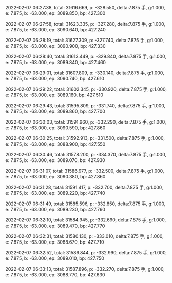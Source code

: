 2022-02-07 06:27:38, total: 31616.669, p: -328.550, delta:7.875 手, g:1.000, e: 7.875, b: -63.000, ep: 3089.850, bp: 427.300

2022-02-07 06:27:58, total: 31623.335, p: -327.280, delta:7.875 手, g:1.000, e: 7.875, b: -63.000, ep: 3090.640, bp: 427.240

2022-02-07 06:28:19, total: 31627.309, p: -327.740, delta:7.875 手, g:1.000, e: 7.875, b: -63.000, ep: 3090.900, bp: 427.330

2022-02-07 06:28:40, total: 31613.449, p: -329.840, delta:7.875 手, g:1.000, e: 7.875, b: -63.000, ep: 3089.840, bp: 427.460

2022-02-07 06:29:01, total: 31607.809, p: -330.140, delta:7.875 手, g:1.000, e: 7.875, b: -63.000, ep: 3090.740, bp: 427.610

2022-02-07 06:29:22, total: 31602.345, p: -330.920, delta:7.875 手, g:1.000, e: 7.875, b: -63.000, ep: 3089.160, bp: 427.510

2022-02-07 06:29:43, total: 31595.809, p: -331.740, delta:7.875 手, g:1.000, e: 7.875, b: -63.000, ep: 3089.860, bp: 427.700

2022-02-07 06:30:03, total: 31591.960, p: -332.290, delta:7.875 手, g:1.000, e: 7.875, b: -63.000, ep: 3090.590, bp: 427.860

2022-02-07 06:30:25, total: 31592.913, p: -331.500, delta:7.875 手, g:1.000, e: 7.875, b: -63.000, ep: 3088.900, bp: 427.550

2022-02-07 06:30:46, total: 31578.200, p: -334.370, delta:7.875 手, g:1.000, e: 7.875, b: -63.000, ep: 3089.070, bp: 427.930

2022-02-07 06:31:07, total: 31586.977, p: -332.500, delta:7.875 手, g:1.000, e: 7.875, b: -63.000, ep: 3090.380, bp: 427.860

2022-02-07 06:31:28, total: 31591.417, p: -332.700, delta:7.875 手, g:1.000, e: 7.875, b: -63.000, ep: 3089.220, bp: 427.740

2022-02-07 06:31:49, total: 31585.596, p: -332.850, delta:7.875 手, g:1.000, e: 7.875, b: -63.000, ep: 3089.230, bp: 427.760

2022-02-07 06:32:10, total: 31584.945, p: -332.690, delta:7.875 手, g:1.000, e: 7.875, b: -63.000, ep: 3089.470, bp: 427.770

2022-02-07 06:32:31, total: 31580.130, p: -333.010, delta:7.875 手, g:1.000, e: 7.875, b: -63.000, ep: 3088.670, bp: 427.710

2022-02-07 06:32:52, total: 31586.844, p: -332.990, delta:7.875 手, g:1.000, e: 7.875, b: -63.000, ep: 3089.010, bp: 427.750

2022-02-07 06:33:13, total: 31587.896, p: -332.270, delta:7.875 手, g:1.000, e: 7.875, b: -63.000, ep: 3088.770, bp: 427.630
